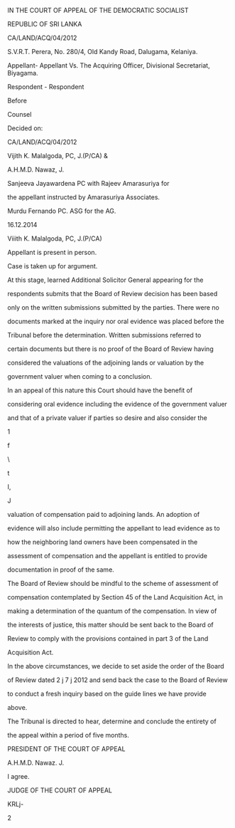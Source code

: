 IN THE COURT OF APPEAL OF THE DEMOCRATIC SOCIALIST

REPUBLIC OF SRI LANKA

CA/LAND/ACQ/04/2012

S.V.R.T. Perera, No. 280/4, Old Kandy Road, Dalugama, Kelaniya.

Appellant- Appellant Vs. The Acquiring Officer, Divisional Secretariat, Biyagama.

Respondent - Respondent

Before

Counsel

Decided on:

CA/LAND/ACQ/04/2012

Vijith K. Malalgoda, PC, J.(P/CA) &

A.H.M.D. Nawaz, J.

Sanjeeva Jayawardena PC with Rajeev Amarasuriya for

the appellant instructed by Amarasuriya Associates.

Murdu Fernando PC. ASG for the AG.

16.12.2014

Viiith K. Malalgoda, PC, J.(P/CA)

Appellant is present in person.

Case is taken up for argument.

At this stage, learned Additional Solicitor General appearing for the

respondents submits that the Board of Review decision has been based

only on the written submissions submitted by the parties. There were no

documents marked at the inquiry nor oral evidence was placed before the

Tribunal before the determination. Written submissions referred to

certain documents but there is no proof of the Board of Review having

considered the valuations of the adjoining lands or valuation by the

government valuer when coming to a conclusion.

In an appeal of this nature this Court should have the benefit of

considering oral evidence including the evidence of the government valuer

and that of a private valuer if parties so desire and also consider the

1

f

\

t

I,

J

valuation of compensation paid to adjoining lands. An adoption of

evidence will also include permitting the appellant to lead evidence as to

how the neighboring land owners have been compensated in the

assessment of compensation and the appellant is entitled to provide

documentation in proof of the same.

The Board of Review should be mindful to the scheme of assessment of

compensation contemplated by Section 45 of the Land Acquisition Act, in

making a determination of the quantum of the compensation. In view of

the interests of justice, this matter should be sent back to the Board of

Review to comply with the provisions contained in part 3 of the Land

Acquisition Act.

In the above circumstances, we decide to set aside the order of the Board

of Review dated 2 j 7 j 2012 and send back the case to the Board of Review

to conduct a fresh inquiry based on the guide lines we have provide

above.

The Tribunal is directed to hear, determine and conclude the entirety of

the appeal within a period of five months.

PRESIDENT OF THE COURT OF APPEAL

A.H.M.D. Nawaz. J.

I agree.

JUDGE OF THE COURT OF APPEAL

KRLj-

2